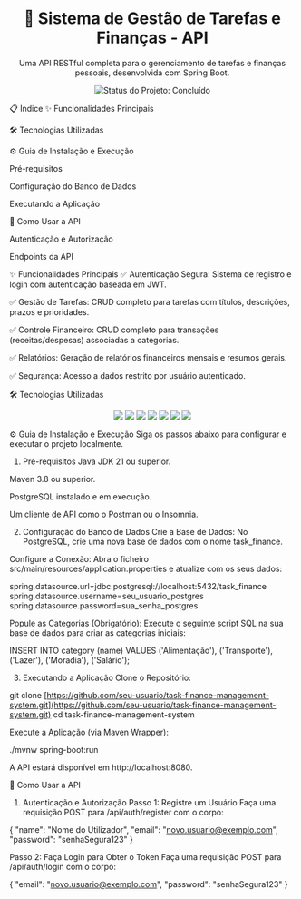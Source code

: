 <h1 align="center">🚀 Sistema de Gestão de Tarefas e Finanças - API</h1>

<p align="center">
Uma API RESTful completa para o gerenciamento de tarefas e finanças pessoais, desenvolvida com Spring Boot.
</p>
<p align="center">
<img src="https://www.google.com/search?q=https://img.shields.io/badge/status-conclu%C3%ADdo-green%3Fstyle%3Dfor-the-badge" alt="Status do Projeto: Concluído"/>
</p>

📋 Índice
✨ Funcionalidades Principais

🛠️ Tecnologias Utilizadas

⚙️ Guia de Instalação e Execução

Pré-requisitos

Configuração do Banco de Dados

Executando a Aplicação

🔌 Como Usar a API

Autenticação e Autorização

Endpoints da API

✨ Funcionalidades Principais
✅ Autenticação Segura: Sistema de registro e login com autenticação baseada em JWT.

✅ Gestão de Tarefas: CRUD completo para tarefas com títulos, descrições, prazos e prioridades.

✅ Controle Financeiro: CRUD completo para transações (receitas/despesas) associadas a categorias.

✅ Relatórios: Geração de relatórios financeiros mensais e resumos gerais.

✅ Segurança: Acesso a dados restrito por usuário autenticado.

🛠️ Tecnologias Utilizadas
<p align="center">
<img src="https://www.google.com/search?q=https://img.shields.io/badge/Java-21-orange%3Fstyle%3Dfor-the-badge%26logo%3Dopenjdk%26logoColor%3Dwhite" />
<img src="https://www.google.com/search?q=https://img.shields.io/badge/Spring_Boot-3.3.0-6DB33F%3Fstyle%3Dfor-the-badge%26logo%3Dspring-boot%26logoColor%3Dwhite" />
<img src="https://www.google.com/search?q=https://img.shields.io/badge/Spring_Security-6.3-6DB33F%3Fstyle%3Dfor-the-badge%26logo%3Dspring-security%26logoColor%3Dwhite" />
<img src="https://www.google.com/search?q=https://img.shields.io/badge/PostgreSQL-42475E%3Fstyle%3Dfor-the-badge%26logo%3Dpostgresql%26logoColor%3Dwhite" />
<img src="https://www.google.com/search?q=https://img.shields.io/badge/JWT-000000%3Fstyle%3Dfor-the-badge%26logo%3Djsonwebtokens%26logoColor%3Dwhite" />
<img src="https://www.google.com/search?q=https://img.shields.io/badge/Maven-C71A36%3Fstyle%3Dfor-the-badge%26logo%3Dapache-maven%26logoColor%3Dwhite" />
<img src="https://www.google.com/search?q=https://img.shields.io/badge/Swagger-85EA2D%3Fstyle%3Dfor-the-badge%26logo%3Dswagger%26logoColor%3Dblack" />
</p>

⚙️ Guia de Instalação e Execução
Siga os passos abaixo para configurar e executar o projeto localmente.

1. Pré-requisitos
Java JDK 21 ou superior.

Maven 3.8 ou superior.

PostgreSQL instalado e em execução.

Um cliente de API como o Postman ou o Insomnia.

2. Configuração do Banco de Dados
Crie a Base de Dados:
No PostgreSQL, crie uma nova base de dados com o nome task_finance.

Configure a Conexão:
Abra o ficheiro src/main/resources/application.properties e atualize com os seus dados:

spring.datasource.url=jdbc:postgresql://localhost:5432/task_finance
spring.datasource.username=seu_usuario_postgres
spring.datasource.password=sua_senha_postgres

Popule as Categorias (Obrigatório):
Execute o seguinte script SQL na sua base de dados para criar as categorias iniciais:

INSERT INTO category (name) VALUES ('Alimentação'), ('Transporte'), ('Lazer'), ('Moradia'), ('Salário');

3. Executando a Aplicação
Clone o Repositório:

git clone [https://github.com/seu-usuario/task-finance-management-system.git](https://github.com/seu-usuario/task-finance-management-system.git)
cd task-finance-management-system

Execute a Aplicação (via Maven Wrapper):

./mvnw spring-boot:run

A API estará disponível em http://localhost:8080.

🔌 Como Usar a API
1. Autenticação e Autorização
Passo 1: Registre um Usuário
Faça uma requisição POST para /api/auth/register com o corpo:

{
    "name": "Nome do Utilizador",
    "email": "novo.usuario@exemplo.com",
    "password": "senhaSegura123"
}

Passo 2: Faça Login para Obter o Token
Faça uma requisição POST para /api/auth/login com o corpo:

{
    "email": "novo.usuario@exemplo.com",
    "password": "senhaSegura123"
}
